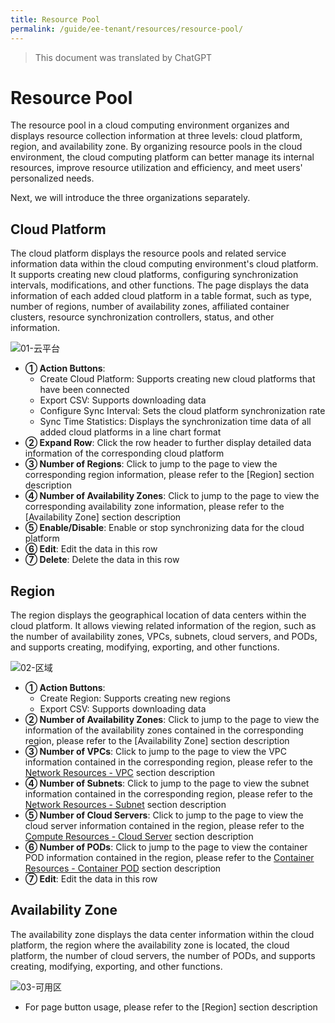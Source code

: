```yaml
---
title: Resource Pool
permalink: /guide/ee-tenant/resources/resource-pool/
---
```


> This document was translated by ChatGPT

# Resource Pool

The resource pool in a cloud computing environment organizes and displays resource collection information at three levels: cloud platform, region, and availability zone. By organizing resource pools in the cloud environment, the cloud computing platform can better manage its internal resources, improve resource utilization and efficiency, and meet users' personalized needs.

Next, we will introduce the three organizations separately.

## Cloud Platform

The cloud platform displays the resource pools and related service information data within the cloud computing environment's cloud platform. It supports creating new cloud platforms, configuring synchronization intervals, modifications, and other functions. The page displays the data information of each added cloud platform in a table format, such as type, number of regions, number of availability zones, affiliated container clusters, resource synchronization controllers, status, and other information.

![01-云平台](https://yunshan-guangzhou.oss-cn-beijing.aliyuncs.com/pub/pic/20230424644643e1209c0.png)

- **① Action Buttons**:
  - Create Cloud Platform: Supports creating new cloud platforms that have been connected
  - Export CSV: Supports downloading data
  - Configure Sync Interval: Sets the cloud platform synchronization rate
  - Sync Time Statistics: Displays the synchronization time data of all added cloud platforms in a line chart format
- **② Expand Row**: Click the row header to further display detailed data information of the corresponding cloud platform
- **③ Number of Regions**: Click to jump to the page to view the corresponding region information, please refer to the [Region] section description
- **④ Number of Availability Zones**: Click to jump to the page to view the corresponding availability zone information, please refer to the [Availability Zone] section description
- **⑤ Enable/Disable**: Enable or stop synchronizing data for the cloud platform
- **⑥ Edit**: Edit the data in this row
- **⑦ Delete**: Delete the data in this row

## Region

The region displays the geographical location of data centers within the cloud platform. It allows viewing related information of the region, such as the number of availability zones, VPCs, subnets, cloud servers, and PODs, and supports creating, modifying, exporting, and other functions.

![02-区域](https://yunshan-guangzhou.oss-cn-beijing.aliyuncs.com/pub/pic/20230424644650cec4b7f.png)

- **① Action Buttons**:
  - Create Region: Supports creating new regions
  - Export CSV: Supports downloading data
- **② Number of Availability Zones**: Click to jump to the page to view the information of the availability zones contained in the corresponding region, please refer to the [Availability Zone] section description
- **③ Number of VPCs**: Click to jump to the page to view the VPC information contained in the corresponding region, please refer to the [Network Resources - VPC](./network-resources/) section description
- **④ Number of Subnets**: Click to jump to the page to view the subnet information contained in the corresponding region, please refer to the [Network Resources - Subnet](./network-resources/) section description
- **⑤ Number of Cloud Servers**: Click to jump to the page to view the cloud server information contained in the region, please refer to the [Compute Resources - Cloud Server](./network-resources/) section description
- **⑥ Number of PODs**: Click to jump to the page to view the container POD information contained in the region, please refer to the [Container Resources - Container POD](./network-resources/) section description
- **⑦ Edit**: Edit the data in this row

## Availability Zone

The availability zone displays the data center information within the cloud platform, the region where the availability zone is located, the cloud platform, the number of cloud servers, the number of PODs, and supports creating, modifying, exporting, and other functions.

![03-可用区](https://yunshan-guangzhou.oss-cn-beijing.aliyuncs.com/pub/pic/20230425644783b74e992.png)

- For page button usage, please refer to the [Region] section description
